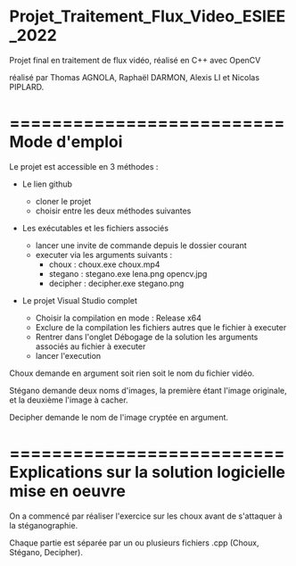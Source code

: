 # Projet_Traitement_Flux_Video_ESIEE_2022
Projet final en traitement de flux vidéo, réalisé en C++ avec OpenCV

réalisé par Thomas AGNOLA, Raphaël DARMON, Alexis LI et Nicolas PIPLARD.

==========================
Mode d'emploi
==========================
Le projet est accessible en 3 méthodes :

- Le lien github
	- cloner le projet
	- choisir entre les deux méthodes suivantes

- Les exécutables et les fichiers associés
	- lancer une invite de commande depuis le dossier courant
	- executer via les arguments suivants :
		- choux : choux.exe choux.mp4
		- stegano : stegano.exe lena.png opencv.jpg
		- decipher : decipher.exe stegano.png

- Le projet Visual Studio complet
	- Choisir la compilation en mode : Release x64
	- Exclure de la compilation les fichiers autres que le fichier à executer
	- Rentrer dans l'onglet Débogage de la solution les arguments associés au fichier à executer
	- lancer l'execution


Choux demande en argument soit rien soit le nom du fichier vidéo.

Stégano demande deux noms d'images, la première étant l'image originale, et la deuxième l'image à cacher.

Decipher demande le nom de l'image cryptée en argument.


==========================
Explications sur la solution logicielle mise en oeuvre
==========================

On a commencé par réaliser l'exercice sur les choux avant de s'attaquer à la stéganographie.

Chaque partie est séparée par un ou plusieurs fichiers .cpp (Choux, Stégano, Decipher).
